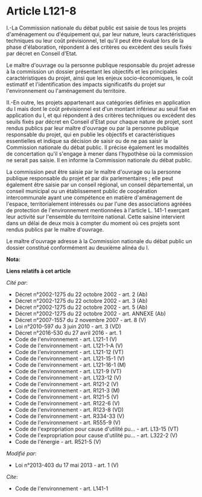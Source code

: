 # Article L121-8

I.-La Commission nationale du débat public est saisie de tous les projets d'aménagement ou d'équipement qui, par leur nature,
leurs caractéristiques techniques ou leur coût prévisionnel, tel qu'il peut être évalué lors de la phase d'élaboration,
répondent à des critères ou excèdent des seuils fixés par décret en Conseil d'Etat. 

Le maître d'ouvrage ou la personne publique responsable du projet adresse à la commission un dossier présentant les objectifs
et les principales caractéristiques du projet, ainsi que les enjeux socio-économiques, le coût estimatif et l'identification
des impacts significatifs du projet sur l'environnement ou l'aménagement du territoire. 

II.-En outre, les projets appartenant aux catégories définies en application du I mais dont le coût prévisionnel est d'un
montant inférieur au seuil fixé en application du I, et qui répondent à des critères techniques ou excèdent des seuils fixés
par décret en Conseil d'Etat pour chaque nature de projet, sont rendus publics par leur maître d'ouvrage ou par la personne
publique responsable du projet, qui en publie les objectifs et caractéristiques essentielles et indique sa décision de saisir
ou de ne pas saisir la Commission nationale du débat public. Il précise également les modalités de concertation qu'il
s'engage à mener dans l'hypothèse où la commission ne serait pas saisie. Il en informe la Commission nationale du débat
public. 

La commission peut être saisie par le maître d'ouvrage ou la personne publique responsable du projet et par dix
parlementaires ; elle peut également être saisie par un conseil régional, un conseil départemental, un conseil municipal ou
un établissement public de coopération intercommunale ayant une compétence en matière d'aménagement de l'espace,
territorialement intéressés ou par l'une des associations agréées de protection de l'environnement mentionnées à l'article L.
141-1 exerçant leur activité sur l'ensemble du territoire national. Cette saisine intervient dans un délai de deux mois à
compter du moment où ces projets sont rendus publics par le maître d'ouvrage. 

Le maître d'ouvrage adresse à la Commission nationale du débat public un dossier constitué conformément au deuxième alinéa du
I.

**Nota:**



**Liens relatifs à cet article**

_Cité par_:

  - Décret n°2002-1275 du 22 octobre 2002 - art. 2 (Ab)
  - Décret n°2002-1275 du 22 octobre 2002 - art. 3 (Ab)
  - Décret n°2002-1275 du 22 octobre 2002 - art. 5 (Ab)
  - Décret n°2002-1275 du 22 octobre 2002 - art. ANNEXE (Ab)
  - Décret n°2007-1557 du 2 novembre 2007 - art. 8 (V)
  - Loi n°2010-597 du 3 juin 2010 - art. 3 (VD)
  - Décret n°2016-530 du 27 avril 2016 - art. 1
  - Code de l'environnement - art. L121-1 (V)
  - Code de l'environnement - art. L121-1-A (V)
  - Code de l'environnement - art. L121-12 (VT)
  - Code de l'environnement - art. L121-15-1 (V)
  - Code de l'environnement - art. L121-16-1 (M)
  - Code de l'environnement - art. L121-9 (VT)
  - Code de l'environnement - art. L123-12 (V)
  - Code de l'environnement - art. R121-2 (V)
  - Code de l'environnement - art. R121-3 (M)
  - Code de l'environnement - art. R121-5 (V)
  - Code de l'environnement - art. R122-6 (V)
  - Code de l'environnement - art. R123-8 (VD)
  - Code de l'environnement - art. R334-33 (V)
  - Code de l'environnement - art. R555-9 (V)
  - Code de l'expropriation pour cause d'utilité pu... - art. L13-15 (VT)
  - Code de l'expropriation pour cause d'utilité pu... - art. L322-2 (V)
  - Code de l'énergie - art. R521-5 (V)

_Modifié par_:

  - Loi n°2013-403 du 17 mai 2013 - art. 1 (V)

_Cite_:

  - Code de l'environnement - art. L141-1

